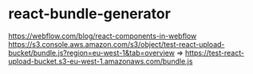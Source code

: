 # react-bundle-generator

https://webflow.com/blog/react-components-in-webflow
https://s3.console.aws.amazon.com/s3/object/test-react-upload-bucket/bundle.js?region=eu-west-1&tab=overview
=> https://test-react-upload-bucket.s3-eu-west-1.amazonaws.com/bundle.js